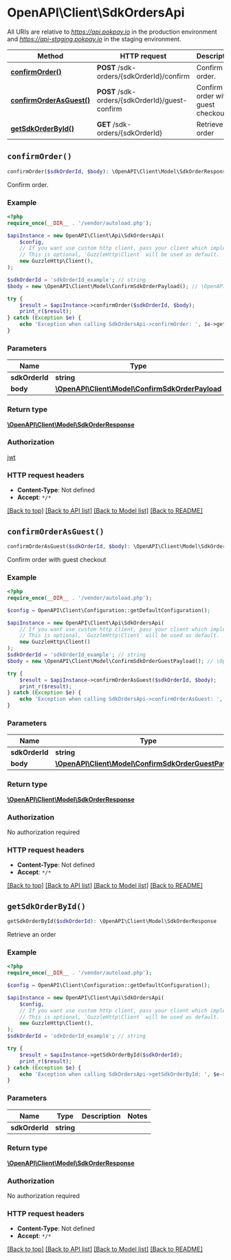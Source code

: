 # OpenAPI\Client\SdkOrdersApi

All URIs are relative to *https://api.pokpay.io* in the production environment and *https://api-staging.pokpay.io* in the staging environment.

Method | HTTP request | Description
------------- | ------------- | -------------
[**confirmOrder()**](SdkOrdersApi.md#confirmOrder) | **POST** /sdk-orders/{sdkOrderId}/confirm | Confirm order.
[**confirmOrderAsGuest()**](SdkOrdersApi.md#confirmOrderAsGuest) | **POST** /sdk-orders/{sdkOrderId}/guest-confirm | Confirm order with guest checkout
[**getSdkOrderById()**](SdkOrdersApi.md#getSdkOrderById) | **GET** /sdk-orders/{sdkOrderId} | Retrieve an order


## `confirmOrder()`

```php
confirmOrder($sdkOrderId, $body): \OpenAPI\Client\Model\SdkOrderResponse
```

Confirm order.

### Example

```php
<?php
require_once(__DIR__ . '/vendor/autoload.php');

$apiInstance = new OpenAPI\Client\Api\SdkOrdersApi(
    $config,
    // If you want use custom http client, pass your client which implements `GuzzleHttp\ClientInterface`.
    // This is optional, `GuzzleHttp\Client` will be used as default.
    new GuzzleHttp\Client(),
);

$sdkOrderId = 'sdkOrderId_example'; // string
$body = new \OpenAPI\Client\Model\ConfirmSdkOrderPayload(); // \OpenAPI\Client\Model\ConfirmSdkOrderPayload

try {
    $result = $apiInstance->confirmOrder($sdkOrderId, $body);
    print_r($result);
} catch (Exception $e) {
    echo 'Exception when calling SdkOrdersApi->confirmOrder: ', $e->getMessage(), PHP_EOL;
}
```

### Parameters

Name | Type | Description  | Notes
------------- | ------------- | ------------- | -------------
 **sdkOrderId** | **string**|  |
 **body** | [**\OpenAPI\Client\Model\ConfirmSdkOrderPayload**](../Model/ConfirmSdkOrderPayload.md)|  | [optional]

### Return type

[**\OpenAPI\Client\Model\SdkOrderResponse**](../Model/SdkOrderResponse.md)

### Authorization

[jwt](../../README.md#jwt)

### HTTP request headers

- **Content-Type**: Not defined
- **Accept**: `*/*`

[[Back to top]](#) [[Back to API list]](../../README.md#endpoints)
[[Back to Model list]](../../README.md#models)
[[Back to README]](../../README.md)

## `confirmOrderAsGuest()`

```php
confirmOrderAsGuest($sdkOrderId, $body): \OpenAPI\Client\Model\SdkOrderResponse
```

Confirm order with guest checkout

### Example

```php
<?php
require_once(__DIR__ . '/vendor/autoload.php');

$config = OpenAPI\Client\Configuration::getDefaultConfiguration();

$apiInstance = new OpenAPI\Client\Api\SdkOrdersApi(
    // If you want use custom http client, pass your client which implements `GuzzleHttp\ClientInterface`.
    // This is optional, `GuzzleHttp\Client` will be used as default.
    new GuzzleHttp\Client()
);
$sdkOrderId = 'sdkOrderId_example'; // string
$body = new \OpenAPI\Client\Model\ConfirmSdkOrderGuestPayload(); // \OpenAPI\Client\Model\ConfirmSdkOrderGuestPayload

try {
    $result = $apiInstance->confirmOrderAsGuest($sdkOrderId, $body);
    print_r($result);
} catch (Exception $e) {
    echo 'Exception when calling SdkOrdersApi->confirmOrderAsGuest: ', $e->getMessage(), PHP_EOL;
}
```

### Parameters

Name | Type | Description  | Notes
------------- | ------------- | ------------- | -------------
 **sdkOrderId** | **string**|  |
 **body** | [**\OpenAPI\Client\Model\ConfirmSdkOrderGuestPayload**](../Model/ConfirmSdkOrderGuestPayload.md)|  | [optional]

### Return type

[**\OpenAPI\Client\Model\SdkOrderResponse**](../Model/SdkOrderResponse.md)

### Authorization

No authorization required

### HTTP request headers

- **Content-Type**: Not defined
- **Accept**: `*/*`

[[Back to top]](#) [[Back to API list]](../../README.md#endpoints)
[[Back to Model list]](../../README.md#models)
[[Back to README]](../../README.md)

## `getSdkOrderById()`

```php
getSdkOrderById($sdkOrderId): \OpenAPI\Client\Model\SdkOrderResponse
```

Retrieve an order

### Example

```php
<?php
require_once(__DIR__ . '/vendor/autoload.php');

$config = OpenAPI\Client\Configuration::getDefaultConfiguration();

$apiInstance = new OpenAPI\Client\Api\SdkOrdersApi(
    $config,
    // If you want use custom http client, pass your client which implements `GuzzleHttp\ClientInterface`.
    // This is optional, `GuzzleHttp\Client` will be used as default.
    new GuzzleHttp\Client(),
);
$sdkOrderId = 'sdkOrderId_example'; // string

try {
    $result = $apiInstance->getSdkOrderById($sdkOrderId);
    print_r($result);
} catch (Exception $e) {
    echo 'Exception when calling SdkOrdersApi->getSdkOrderById: ', $e->getMessage(), PHP_EOL;
}
```

### Parameters

Name | Type | Description  | Notes
------------- | ------------- | ------------- | -------------
 **sdkOrderId** | **string**|  |

### Return type

[**\OpenAPI\Client\Model\SdkOrderResponse**](../Model/SdkOrderResponse.md)

### Authorization

No authorization required

### HTTP request headers

- **Content-Type**: Not defined
- **Accept**: `*/*`

[[Back to top]](#) [[Back to API list]](../../README.md#endpoints)
[[Back to Model list]](../../README.md#models)
[[Back to README]](../../README.md)
